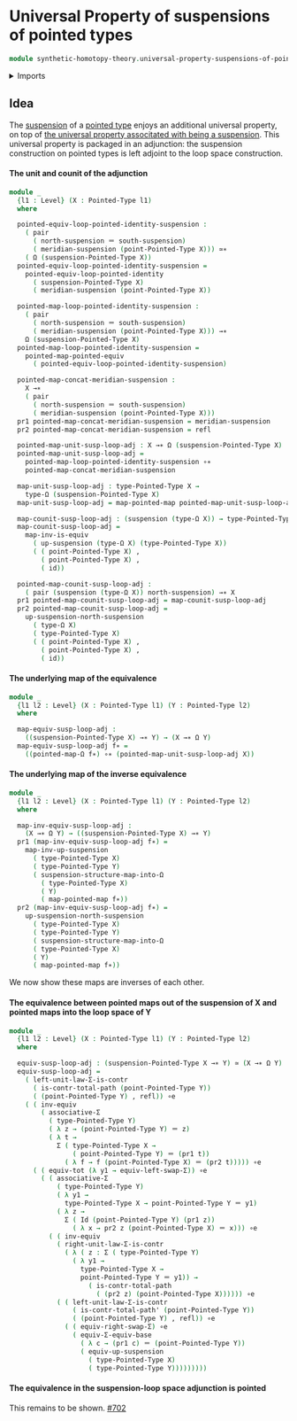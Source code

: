 # Universal Property of suspensions of pointed types

```agda
module synthetic-homotopy-theory.universal-property-suspensions-of-pointed-types where
```

<details><summary>Imports</summary>

```agda
open import foundation.contractible-types
open import foundation.dependent-pair-types
open import foundation.equivalences
open import foundation.function-types
open import foundation.functoriality-dependent-pair-types
open import foundation.identity-types
open import foundation.type-arithmetic-dependent-pair-types
open import foundation.universe-levels

open import structured-types.pointed-equivalences
open import structured-types.pointed-maps
open import structured-types.pointed-types

open import synthetic-homotopy-theory.functoriality-loop-spaces
open import synthetic-homotopy-theory.loop-spaces
open import synthetic-homotopy-theory.suspensions-of-pointed-types
open import synthetic-homotopy-theory.suspensions-of-types
```

</details>

## Idea

The [suspension](synthetic-homotopy-theory.suspensions-of-types.md) of a
[pointed type](structured-types.pointed-types.md) enjoys an additional universal
property, on top of
[the universal property associtated with being a suspension](synthetic-homotopy-theory.universal-property-suspensions.md).
This universal property is packaged in an adjunction: the suspension
construction on pointed types is left adjoint to the loop space construction.

#### The unit and counit of the adjunction

```agda
module _
  {l1 : Level} (X : Pointed-Type l1)
  where

  pointed-equiv-loop-pointed-identity-suspension :
    ( pair
      ( north-suspension ＝ south-suspension)
      ( meridian-suspension (point-Pointed-Type X))) ≃∗
    ( Ω (suspension-Pointed-Type X))
  pointed-equiv-loop-pointed-identity-suspension =
    pointed-equiv-loop-pointed-identity
      ( suspension-Pointed-Type X)
      ( meridian-suspension (point-Pointed-Type X))

  pointed-map-loop-pointed-identity-suspension :
    ( pair
      ( north-suspension ＝ south-suspension)
      ( meridian-suspension (point-Pointed-Type X))) →∗
    Ω (suspension-Pointed-Type X)
  pointed-map-loop-pointed-identity-suspension =
    pointed-map-pointed-equiv
      ( pointed-equiv-loop-pointed-identity-suspension)

  pointed-map-concat-meridian-suspension :
    X →∗
    ( pair
      ( north-suspension ＝ south-suspension)
      ( meridian-suspension (point-Pointed-Type X)))
  pr1 pointed-map-concat-meridian-suspension = meridian-suspension
  pr2 pointed-map-concat-meridian-suspension = refl

  pointed-map-unit-susp-loop-adj : X →∗ Ω (suspension-Pointed-Type X)
  pointed-map-unit-susp-loop-adj =
    pointed-map-loop-pointed-identity-suspension ∘∗
    pointed-map-concat-meridian-suspension

  map-unit-susp-loop-adj : type-Pointed-Type X →
    type-Ω (suspension-Pointed-Type X)
  map-unit-susp-loop-adj = map-pointed-map pointed-map-unit-susp-loop-adj

  map-counit-susp-loop-adj : (suspension (type-Ω X)) → type-Pointed-Type X
  map-counit-susp-loop-adj =
    map-inv-is-equiv
      ( up-suspension (type-Ω X) (type-Pointed-Type X))
      ( ( point-Pointed-Type X) ,
        ( point-Pointed-Type X) ,
        ( id))

  pointed-map-counit-susp-loop-adj :
    ( pair (suspension (type-Ω X)) north-suspension) →∗ X
  pr1 pointed-map-counit-susp-loop-adj = map-counit-susp-loop-adj
  pr2 pointed-map-counit-susp-loop-adj =
    up-suspension-north-suspension
      ( type-Ω X)
      ( type-Pointed-Type X)
      ( ( point-Pointed-Type X) ,
        ( point-Pointed-Type X) ,
        ( id))
```

#### The underlying map of the equivalence

```agda
module _
  {l1 l2 : Level} (X : Pointed-Type l1) (Y : Pointed-Type l2)
  where

  map-equiv-susp-loop-adj :
    ((suspension-Pointed-Type X) →∗ Y) → (X →∗ Ω Y)
  map-equiv-susp-loop-adj f∗ =
    ((pointed-map-Ω f∗) ∘∗ (pointed-map-unit-susp-loop-adj X))
```

#### The underlying map of the inverse equivalence

```agda
module _
  {l1 l2 : Level} (X : Pointed-Type l1) (Y : Pointed-Type l2)
  where

  map-inv-equiv-susp-loop-adj :
    (X →∗ Ω Y) → ((suspension-Pointed-Type X) →∗ Y)
  pr1 (map-inv-equiv-susp-loop-adj f∗) =
    map-inv-up-suspension
      ( type-Pointed-Type X)
      ( type-Pointed-Type Y)
      ( suspension-structure-map-into-Ω
        ( type-Pointed-Type X)
        ( Y)
        ( map-pointed-map f∗))
  pr2 (map-inv-equiv-susp-loop-adj f∗) =
    up-suspension-north-suspension
      ( type-Pointed-Type X)
      ( type-Pointed-Type Y)
      ( suspension-structure-map-into-Ω
      ( type-Pointed-Type X)
      ( Y)
      ( map-pointed-map f∗))
```

We now show these maps are inverses of each other.

#### The equivalence between pointed maps out of the suspension of X and pointed maps into the loop space of Y

```agda
module _
  {l1 l2 : Level} (X : Pointed-Type l1) (Y : Pointed-Type l2)
  where

  equiv-susp-loop-adj : (suspension-Pointed-Type X →∗ Y) ≃ (X →∗ Ω Y)
  equiv-susp-loop-adj =
    ( left-unit-law-Σ-is-contr
      ( is-contr-total-path (point-Pointed-Type Y))
      ( (point-Pointed-Type Y) , refl)) ∘e
    ( ( inv-equiv
        ( associative-Σ
          ( type-Pointed-Type Y)
          ( λ z → (point-Pointed-Type Y) ＝ z)
          ( λ t →
            Σ ( type-Pointed-Type X →
                ( point-Pointed-Type Y) ＝ (pr1 t))
              ( λ f → f (point-Pointed-Type X) ＝ (pr2 t))))) ∘e
      ( ( equiv-tot (λ y1 → equiv-left-swap-Σ)) ∘e
        ( ( associative-Σ
            ( type-Pointed-Type Y)
            ( λ y1 →
              type-Pointed-Type X → point-Pointed-Type Y ＝ y1)
            ( λ z →
              Σ ( Id (point-Pointed-Type Y) (pr1 z))
                ( λ x → pr2 z (point-Pointed-Type X) ＝ x))) ∘e
          ( ( inv-equiv
            ( right-unit-law-Σ-is-contr
              ( λ ( z : Σ ( type-Pointed-Type Y)
                ( λ y1 →
                  type-Pointed-Type X →
                  point-Pointed-Type Y ＝ y1)) →
                    ( is-contr-total-path
                      ( (pr2 z) (point-Pointed-Type X)))))) ∘e
            ( ( left-unit-law-Σ-is-contr
                ( is-contr-total-path' (point-Pointed-Type Y))
                ( (point-Pointed-Type Y) , refl)) ∘e
              ( ( equiv-right-swap-Σ) ∘e
                ( equiv-Σ-equiv-base
                  ( λ c → (pr1 c) ＝ (point-Pointed-Type Y))
                  ( equiv-up-suspension
                    ( type-Pointed-Type X)
                    ( type-Pointed-Type Y)))))))))
```

#### The equivalence in the suspension-loop space adjunction is pointed

This remains to be shown.
[#702](https://github.com/UniMath/agda-unimath/issues/702)
